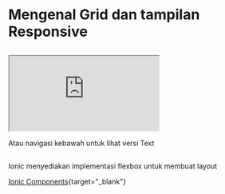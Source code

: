 # Mengenal Grid dan tampilan Responsive

##
<iframe src="https://www.youtube.com/embed/gmkjGkoNBKM"></iframe>

Atau navigasi kebawah untuk lihat versi Text

##

Ionic menyediakan implementasi flexbox untuk membuat layout

[Ionic Components](https://ionicframework.com/docs/api/grid){target="_blank"}

